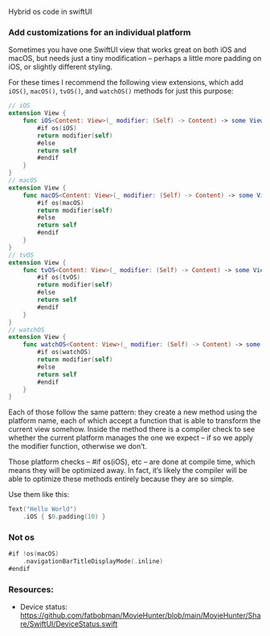 Hybrid os code in swiftUI<!--more-->

### Add customizations for an individual platform
Sometimes you have one SwiftUI view that works great on both iOS and macOS, but needs just a tiny modification – perhaps a little more padding on iOS, or slightly different styling.

For these times I recommend the following view extensions, which add `iOS()`, `macOS()`, `tvOS()`, and `watchOS()` methods for just this purpose:

```swift
// iOS
extension View {
    func iOS<Content: View>(_ modifier: (Self) -> Content) -> some View {
        #if os(iOS)
        return modifier(self)
        #else
        return self
        #endif
    }
}
// macOS
extension View {
    func macOS<Content: View>(_ modifier: (Self) -> Content) -> some View {
        #if os(macOS)
        return modifier(self)
        #else
        return self
        #endif
    }
}
// tvOS
extension View {
    func tvOS<Content: View>(_ modifier: (Self) -> Content) -> some View {
        #if os(tvOS)
        return modifier(self)
        #else
        return self
        #endif
    }
}
// watchOS
extension View {
    func watchOS<Content: View>(_ modifier: (Self) -> Content) -> some View {
        #if os(watchOS)
        return modifier(self)
        #else
        return self
        #endif
    }
}
```

Each of those follow the same pattern: they create a new method using the platform name, each of which accept a function that is able to transform the current view somehow. Inside the method there is a compiler check to see whether the current platform manages the one we expect – if so we apply the modifier function, otherwise we don’t.

Those platform checks – #if os(iOS), etc – are done at compile time, which means they will be optimized away. In fact, it’s likely the compiler will be able to optimize these methods entirely because they are so simple.

Use them like this:

```swift
Text("Hello World")
    .iOS { $0.padding(10) }
```

### Not os
```swift
#if !os(macOS)
    .navigationBarTitleDisplayMode(.inline)
#endif
```

### Resources: 
- Device status: https://github.com/fatbobman/MovieHunter/blob/main/MovieHunter/Share/SwiftUI/DeviceStatus.swift